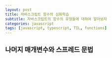 ```yaml
---
layout: post
title: 자바스크립트 함수의 심화학습
subtitle: 자바스크립트의 함수의 유형들에 대하여 알아보자
categories: javascript
tags: [javascript, typescript, TIL, functions]
---
```


## 나머지 매개변수와 스프레드 문법

